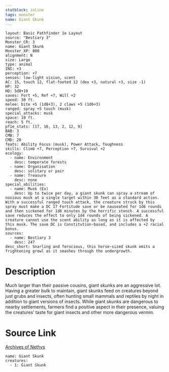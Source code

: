 ```yaml
---
statblock: inline
tags: monster
name: Giant Skunk
---
```

```statblock
layout: Basic Pathfinder 1e Layout
source: "Bestiary 3"
Monster_CR: 3
name: Giant Skunk
Monster_XP: 800
alignment: N
size: Large
type: animal
INI: +3
perception: +7
senses: low-light vision, scent
AC: 15, touch 12, flat-footed 12 (dex +3, natural +3, size -1)
HP: 32
HD: 5d8+10
saves: Fort +5, Ref +7, Will +2
speed: 30 ft.
melee: bite +5 (1d8+3), 2 claws +5 (1d6+3)
ranged: spray +5 touch (musk)
special_attacks: musk
space: 10 ft.
reach: 5 ft.
pf1e_stats: [17, 16, 13, 2, 12, 9]
BAB: 3
CMB: 7
CMD: 20
feats: Ability Focus (musk), Power Attack, Toughness
skills: Climb +7, Perception +7, Survival +2
ecology:
  - name: Environment
    desc: temperate forests
  - name: Organisation
    desc: solitary or pair
  - name: Treasure
    desc: none
special_abilities:
  - name: Musk (Ex)
    desc: Up to twice per day, a giant skunk can spray a stream of noxious musk at a single target within 30 feet as a standard action. With a successful ranged touch attack, the creature struck by this spray must make a DC 17 Fortitude save or be nauseated for 1d6 rounds and then sickened for 1d6 minutes by the horrific stench. A successful save reduces the effect to only 1d4 rounds of being sickened. A creature cannot use the scent ability as long as it is affected by this musk. The save DC is Constitution-based, and includes a +2 racial bonus.
sources:
  - name: Bestiary 3
    desc: 247
desc_short: Snarling and ferocious, this horse-sized skunk emits a frightening growl as it smashes through the undergrowth.
```
# Description
Much larger than their passive cousins, giant skunks are an aggressive lot. Having a greater bulk to maintain, giant skunks feed on creatures beyond just grubs and insects, often hunting small mammals and reptiles by night in addition to giant versions of insects. While giant skunks are dangerous to nearby settlements, farmers find a positive aspect in their presence, valuing the creatures’ taste for giant insects and other more dangerous vermin.
# Source Link
[Archives of Nethys](https://aonprd.com/MonsterDisplay.aspx?ItemName=Giant%20Skunk)
```encounter-table
name: Giant Skunk
creatures:
  - 1: Giant Skunk
```
